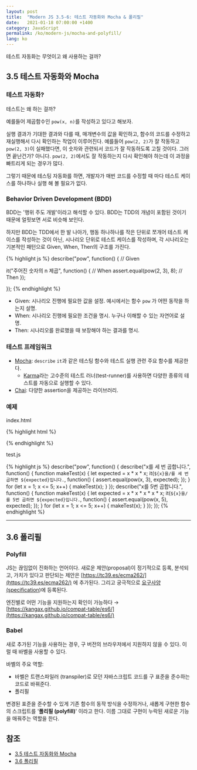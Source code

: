 ```yaml
---
layout: post
title:  "Modern JS 3.5-6: 테스트 자동화와 Mocha & 폴리필"
date:   2021-01-18 07:00:00 +1400
category: JavaScript
permalink: /ko/modern-js/mocha-and-polyfill/
lang: ko
---
```


테스트 자동화는 무엇이고 왜 사용하는 걸까?

## 3.5 테스트 자동화와 Mocha

### 테스트 자동화?

테스트는 왜 하는 걸까? 

예를들어 제곱함수인 `pow(x, n)`를 작성하고 있다고 해보자.

실행 결과가 기대한 결과와 다를 때, 매개변수의 값을 확인하고, 함수의 코드를 수정하고 재실행해서 다시 확인하는 작업이 이루어진다. 예를들어 `pow(2, 2)`가 잘 작동하고 `pow(2, 3)`이 실패했다면, 이 숫자와 관련되서 코드가 잘 작동하도록 고칠 것이다. 그러면 끝난건가? 아니다. `pow(2, 2)`에서도 잘 작동하는지 다시 확인해야 하는데 이 과정을 빠트리게 되는 경우가 많다.

그렇기 때문에 테스팅 자동화를 하면, 개발자가 매번 코드를 수정할 때 마다 테스트 케이스를 하나하나 실행 해 볼 필요가 없다.

### Behavior Driven Development (BDD)

BDD는 '행위 주도 개발'이라고 해석할 수 있다. BDD는 TDD의 개념이 포함된 것이기 때문에 얼핏보면 서로 비슷해 보인다.

하지만 BDD는 TDD에서 한 발 나아가, 행동 하나하나를 작은 단위로 쪼개어 테스트 케이스를 작성하는 것이 아닌, 시나리오 단위로 테스트 케이스를 작성하며, 각 시나리오는 기본적인 패턴으로 Given, When, Then의 구조를 가진다. 

{% highlight js %}
describe("pow", function() { // Given

  it("주어진 숫자의 n 제곱", function() { // When
    assert.equal(pow(2, 3), 8); // Then
  });

});
{% endhighlight %}

- Given: 시나리오 진행에 필요한 값을 설정. 예시에서는 함수 `pow` 가 어떤 동작을 하는지 설명.
- When: 시나리오 진행에 필요한 조건을 명시. 누구나 이해할 수 있는 자연어로 설명.
- Then: 시나리오를 완료했을 때 보장해야 하는 결과를 명시.

### 테스트 프레임워크

- [Mocha](https://mochajs.org):  `describe` `it`과 같은 테스팅 함수와 테스트 실행 관련 주요 함수를 제공한다.
    - [Karma](https://karma-runner.github.io/latest/index.html)라는 고수준의 테스트 러너(test-runner)를 사용하면 다양한 종류의 테스트를 자동으로 실행할 수 있다.
- [Chai](https://www.chaijs.com): 다양한 assertion을 제공하는 라이브러리.

### 예제

index.html

{% highlight html %}
<!DOCTYPE html>
<html>
<head>
  <!-- 결과 출력에 사용되는 mocha css를 불러옵니다. -->
  <link rel="stylesheet" href="https://cdnjs.cloudflare.com/ajax/libs/mocha/3.2.0/mocha.css">
  <!-- Mocha 프레임워크 코드를 불러옵니다. -->
  <script src="https://cdnjs.cloudflare.com/ajax/libs/mocha/3.2.0/mocha.js"></script>
  <script>
    mocha.setup('bdd'); // 기본 셋업
  </script>
  <!-- chai를 불러옵니다 -->
  <script src="https://cdnjs.cloudflare.com/ajax/libs/chai/3.5.0/chai.js"></script>
  <script>
    // chai의 다양한 기능 중, assert를 전역에 선언합니다.
    let assert = chai.assert;
  </script>
</head>

<body>
  <script>
    function pow(x, n) {
      let val = x;
			for (let i = 2; i<=n; ++i) {
				val *= x;
			}
			return x;
    }
  </script>

  <!-- 테스트(describe, it...)가 있는 스크립트를 불러옵니다. -->
  <script src="test.js"></script>

  <!-- 테스트 결과를 id가 "mocha"인 요소에 출력하도록 합니다.-->
  <div id="mocha"></div>

  <!-- 테스트를 실행합니다! -->
  <script>
    mocha.run();
  </script>
</body>

</html>
{% endhighlight %}

test.js

{% highlight js %}
describe("pow", function() {
  describe("x를 세 번 곱합니다.", function() {
    function makeTest(x) {
      let expected = x * x * x;
      it(`${x}을/를 세 번 곱하면 ${expected}입니다.`, function() {
        assert.equal(pow(x, 3), expected);
      });
    }
    for (let x = 1; x <= 5; x++) {
      makeTest(x);
    }
  });
  describe("x를 5번 곱합니다.", function() {
    function makeTest(x) {
      let expected = x * x * x * x * x;
      it(`${x}을/를 5번 곱하면 ${expected}입니다.`, function() {
        assert.equal(pow(x, 5), expected);
      });
    }
    for (let x = 1; x <= 5; x++) {
      makeTest(x);
    }
  });
});
{% endhighlight %}

---

## 3.6 폴리필

### Polyfill

JS는 끊임없이 진화하는 언어이다. 새로운 제안(proposal)이 정기적으로 등록, 분석되고, 가치가 있다고 판단되는 제안은  [https://tc39.es/ecma262/](https://tc39.es/ecma262/) 에 추가된다. 그리고 궁극적으로 [요구사양(specification](https://www.ecma-international.org/publications-and-standards/standards/ecma-262/))에 등록된다.

엔진별로 어떤 기능을 지원하는지 확인이 가능하다 → [https://kangax.github.io/compat-table/es6/](https://kangax.github.io/compat-table/es6/) 

### Babel

새로 추가된 기능을 사용하는 경우, 구 버전의 브라우저에서 지원하지 않을 수 있다. 이럴 때 바벨을 사용할 수 있다.

바벨의 주요 역할:

- 바벨은 트랜스파일러 (transpiler)로 모던 자바스크립트 코드를 구 표준을 준수하는 코드로 바꿔준다.
- 폴리필

변경된 표준을 준수할 수 있게 기존 함수의 동작 방식을 수정하거나, 새롭게 구현한 함수의 스크립트를 '**폴리필 (polyfill)**' 이라고 한다. 이름 그대로 구현이 누락된 새로운 기능을 매꿔주는 역할을 한다.

## 참조
- [3.5 테스트 자동화와 Mocha](https://ko.javascript.info/testing-mocha)
- [3.6 폴리필](https://ko.javascript.info/polyfills)
